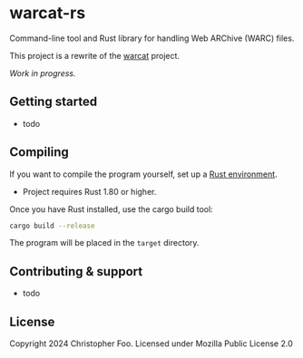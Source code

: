 # warcat-rs

Command-line tool and Rust library for handling Web ARChive (WARC) files.

This project is a rewrite of the [warcat](https://github.com/chfoo/warcat/) project.

*Work in progress.*

## Getting started

* todo

## Compiling

If you want to compile the program yourself, set up a [Rust environment](https://www.rust-lang.org/tools/install).

* Project requires Rust 1.80 or higher.

Once you have Rust installed, use the cargo build tool:

```sh
cargo build --release
```

The program will be placed in the `target` directory.

## Contributing & support

* todo

## License

Copyright 2024 Christopher Foo. Licensed under Mozilla Public License 2.0